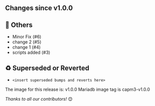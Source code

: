 Changes since v1.0.0
---
## :seedling: Others
- Minor Fix (#6)
- change 2 (#5)
- change 1 (#4)
- scripts added (#3)

## :recycle: Superseded or Reverted
- `<insert superseded bumps and reverts here>`

The image for this release is: v1.0.0
Mariadb image tag is capm3-v1.0.0

_Thanks to all our contributors!_ 😊
